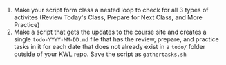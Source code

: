 1. Make your script form class a nested loop to check for all 3 types of activites (Review Today's Class, Prepare for Next Class, and More Practice)
1. Make a script that gets the updates to the course site and creates a single `todo-YYYY-MM-DD.md` file that has the review, prepare, and practice tasks in it  for each date that does not already exist in a `todo/` folder outside of your KWL repo. Save the script as `gathertasks.sh`

```{index} checker.sh
```
```{index} gathertasks.sh
```
